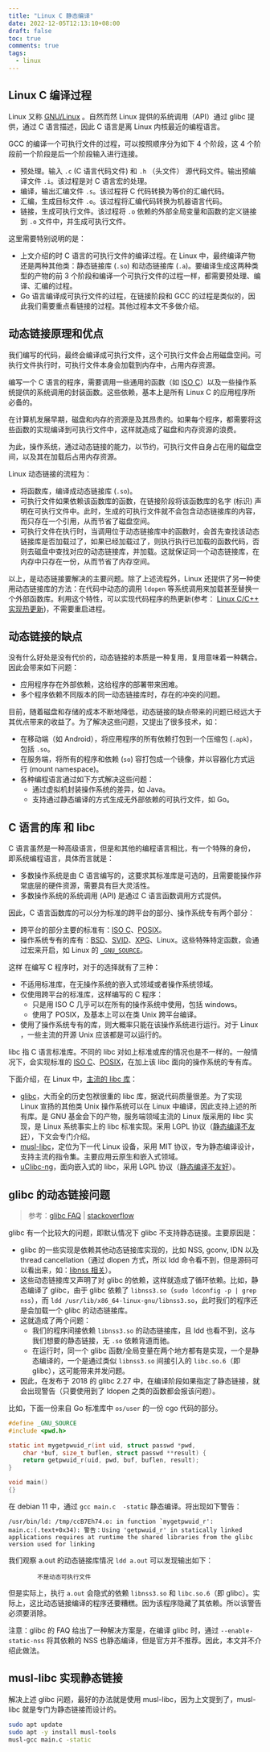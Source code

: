 ```yaml
---
title: "Linux C 静态编译"
date: 2022-12-05T12:13:10+08:00
draft: false
toc: true
comments: true
tags:
  - linux
---
```


## Linux C 编译过程

Linux 又称 [GNU/Linux](https://www.gnu.org/gnu/linux-and-gnu.html) 。自然而然 Linux 提供的系统调用（API）通过 glibc 提供，通过 C 语言描述，因此 C 语言是离 Linux 内核最近的编程语言。

GCC 的编译一个可执行文件的过程，可以按照顺序分为如下 4 个阶段，这 4 个阶段前一个阶段是后一个阶段输入进行连接。

* 预处理。输入 `.c` (C 语言代码文件) 和 `.h` （头文件） 源代码文件。输出预编译文件 `.i`。该过程是对 C 语言宏的处理。
* 编译，输出汇编文件 `.s`。该过程将 C 代码转换为等价的汇编代码。
* 汇编，生成目标文件 `.o`。该过程将汇编代码转换为机器语言代码。
* 链接，生成可执行文件。该过程将 `.o` 依赖的外部全局变量和函数的定义链接到 `.o` 文件中，并生成可执行文件。

这里需要特别说明的是：

* 上文介绍的时 C 语言的可执行文件的编译过程。在 Linux 中，最终编译产物还是两种其他类：静态链接库 (`.so`) 和动态链接库 (`.a`)。要编译生成这两种类型的产物的前 3 个阶段和编译一个可执行文件的过程一样，都需要预处理、编译、汇编的过程。
* Go 语言编译成可执行文件的过程，在链接阶段和 GCC 的过程是类似的，因此我们需要重点看链接的过程。其他过程本文不多做介绍。

## 动态链接原理和优点

我们编写的代码，最终会编译成可执行文件，这个可执行文件会占用磁盘空间。可执行文件执行时，可执行文件本身会加载到内存中，占用内存资源。

编写一个 C 语言的程序，需要调用一些通用的函数（如 [ISO C](https://www.gnu.org/software/libc/manual/2.36/html_mono/libc.html#ISO-C)）以及一些操作系统提供的系统调用的封装函数。这些依赖，基本上是所有 Linux C 的应用程序所必备的。

在计算机发展早期，磁盘和内存的资源是及其昂贵的。如果每个程序，都需要将这些函数的实现编译到可执行文件中，这样就造成了磁盘和内存资源的浪费。

为此，操作系统，通过动态链接的能力，以节约，可执行文件自身占在用的磁盘空间，以及其在加载后占用内存资源。

Linux 动态链接的流程为：

* 将函数库，编译成动态链接库 (`.so`)。
* 可执行文件如果依赖该函数库的函数，在链接阶段将该函数库的名字 (标识) 声明在可执行文件中。此时，生成的可执行文件就不会包含动态链接库的内容，而只存在一个引用，从而节省了磁盘空间。
* 可执行文件在执行时，当调用位于动态链接库中的函数时，会首先查找该动态链接库是否加载过了，如果已经加载过了，则执行执行已加载的函数代码，否则去磁盘中查找对应的动态链接库，并加载。这就保证同一个动态链接库，在内存中只存在一份，从而节省了内存空间。

以上，是动态链接要解决的主要问题。除了上述流程外，Linux 还提供了另一种使用动态链接库的方法：在代码中动态的调用 `ldopen` 等系统调用来加载甚至替换一个外部函数库。利用这个特性，可以实现代码程序的热更新(参考： [Linux C/C++ 实现热更新](https://howardlau.me/programming/c-cpp-hot-reload.html))，不需要重启进程。

## 动态链接的缺点

没有什么好处是没有代价的，动态链接的本质是一种复用，复用意味着一种耦合。因此会带来如下问题：

* 应用程序存在外部依赖，这给程序的部署带来困难。
* 多个程序依赖不同版本的同一动态链接库时，存在的冲突的问题。

目前，随着磁盘和存储的成本不断地降低，动态链接的缺点带来的问题已经远大于其优点带来的收益了。为了解决这些问题，又提出了很多技术，如：

* 在移动端（如 Android），将应用程序的所有依赖打包到一个压缩包 (`.apk`)，包括 `.so`。
* 在服务端，将所有的程序和依赖 (`so`) 容打包成一个镜像，并以容器化方式运行 (mount namespace)。
* 各种编程语言通过如下方式解决这些问题：
    * 通过虚拟机封装操作系统的差异，如 Java。
    * 支持通过静态编译的方式生成无外部依赖的可执行文件，如 Go。

## C 语言的库 和 libc

C 语言虽然是一种高级语言，但是和其他的编程语言相比，有一个特殊的身份，即系统编程语言，具体而言就是：

* 多数操作系统是由 C 语言编写的，这要求其标准库是可选的，且需要能操作非常底层的硬件资源，需要具有巨大灵活性。
* 多数操作系统的系统调用 (API) 是通过 C 语言函数调用方式提供。

因此，C 语言函数库的可以分为标准的跨平台的部分、操作系统专有两个部分：

* 跨平台的部分主要的标准有：[ISO C](https://www.gnu.org/software/libc/manual/2.36/html_mono/libc.html#ISO-C)、[POSIX](https://www.gnu.org/software/libc/manual/2.36/html_mono/libc.html#POSIX)。
* 操作系统专有的库有：[BSD](https://www.gnu.org/software/libc/manual/2.36/html_mono/libc.html#Berkeley-Unix)、[SVID](https://www.gnu.org/software/libc/manual/2.36/html_mono/libc.html#SVID)、[XPG](https://www.gnu.org/software/libc/manual/2.36/html_mono/libc.html#XPG)、Linux。这些特殊特定函数，会通过宏来开启，如 Linux 的 [`_GNU_SOURCE`](http://musl.libc.org/doc/1.1.24/manual.html)。

这样 在编写 C 程序时，对于的选择就有了三种：

* 不适用标准库，在无操作系统的嵌入式领域或者操作系统领域。
* 仅使用跨平台的标准库，这样编写的 C 程序：
    * 只是用 ISO C 几乎可以在所有的操作系统中使用，包括 windows。
    * 使用了 POSIX，及基本上可以在类 Unix 跨平台编译。
* 使用了操作系统专有的库，则大概率只能在该操作系统进行运行。对于 Linux ，一些主流的开源 Unix 应该都是可以运行的。

libc 指 C 语言标准库。不同的 libc 对如上标准或库的情况也是不一样的。一般情况下，会实现标准的 [ISO C](https://www.gnu.org/software/libc/manual/2.36/html_mono/libc.html#ISO-C)、[POSIX](https://www.gnu.org/software/libc/manual/2.36/html_mono/libc.html#POSIX)，在加上该 libc 面向的操作系统的专有库。

下面介绍，在 Linux 中，[主流的 libc 库](http://www.etalabs.net/compare_libcs.html)：

* [glibc](https://www.gnu.org/software/libc/manual/2.36/html_mono/libc.html)，大而全的历史包袱很重的 libc 库，据说代码质量很差。为了实现 Linux 宣扬的其他类 Unix 操作系统可以在 Linux 中编译，因此支持上述的所有库。是 GNU 基金会下的产物，服务端领域主流的 Linux 版采用的 libc 实现，是 Linux 系统事实上的 libc 标准实现。采用 LGPL 协议（[静态编译不友好](https://www.zyxtech.org/2016/04/28/55/)），下文会专门介绍。
* [musl-libc](http://www.musl-libc.org/intro.html)，定位为下一代 Linux 设备，采用 MIT 协议，专为静态编译设计，支持主流的指令集。主要应用云原生和嵌入式领域。
* [uClibc-ng](https://uclibc-ng.org/)，面向嵌入式的 libc，采用 LGPL 协议（[静态编译不友好](https://www.zyxtech.org/2016/04/28/55/)）。

## glibc 的动态链接问题

> 参考：[glibc FAQ](https://sourceware.org/glibc/wiki/FAQ#Even_statically_linked_programs_need_some_shared_libraries_which_is_not_acceptable_for_me.__What_can_I_do.3F) | [stackoverflow](https://stackoverflow.com/questions/57476533/why-is-statically-linking-glibc-discouraged)

glibc 有一个比较大的问题，即默认情况下 glibc 不支持静态链接。主要原因是：

* glibc 的一些实现是依赖其他动态链接库实现的，比如 NSS, gconv, IDN 以及 thread cancellation（通过 dlopen 方式，所以 ldd 命令看不到，但是源码可以看出来，如：[libnss 相关](https://github.com/bminor/glibc/blob/master/nss/nss_module.c)）。
* 这些动态链接库又声明了对 glibc 的依赖，这样就造成了循环依赖。比如，静态编译了 glibc，由于 glibc 依赖了 `libnss3.so`（`sudo ldconfig -p | grep nss`），而 `ldd /usr/lib/x86_64-linux-gnu/libnss3.so`，此时我们的程序还是会加载一个 glibc 的动态链接库。
* 这就造成了两个问题：
    * 我们的程序间接依赖 `libnss3.so` 的动态链接库，且 ldd 也看不到，这与我们想要的静态链接，无 `.so` 依赖背道而驰。
    * 在运行时，同一个 glibc 函数/全局变量在两个地方都有是实现，一个是静态编译的，一个是通过类似 `libnss3.so`  间接引入的 `libc.so.6`（即 glibc），这可能带来并发问题。
* 因此，在发布于 2018 的 glibc 2.27 中，在编译阶段如果指定了静态链接，就会出现警告（只要使用到了 ldopen 之类的函数都会报该问题）。

比如，下面一份来自 Go 标准库中 `os/user` 的一份 cgo 代码的部分。

```c
#define _GNU_SOURCE
#include <pwd.h>

static int mygetpwuid_r(int uid, struct passwd *pwd,
	char *buf, size_t buflen, struct passwd **result) {
	return getpwuid_r(uid, pwd, buf, buflen, result);
}

void main()
{}
```

在 debian 11 中，通过 `gcc main.c  -static` 静态编译。将出现如下警告：

```
/usr/bin/ld: /tmp/ccB7Eh74.o: in function `mygetpwuid_r':
main.c:(.text+0x34): 警告：Using 'getpwuid_r' in statically linked applications requires at runtime the shared libraries from the glibc version used for linking
```

我们观察 a.out 的动态链接库情况 `ldd a.out` 可以发现输出如下：

```
        不是动态可执行文件
```

但是实际上，执行 `a.out` 会隐式的依赖 `libnss3.so` 和 `libc.so.6`（即 glibc）。实际上，这比动态链接编译的程序还要糟糕。因为该程序隐藏了其依赖。所以该警告必须要消除。

注意：glibc 的 FAQ 给出了一种解决方案是，在编译 glibc 时，通过 `--enable-static-nss` 将其依赖的 NSS 也静态编译，但是官方并不推荐。因此，本文并不介绍此做法。

## musl-libc 实现静态链接

解决上述 glibc 问题，最好的办法就是使用 musl-libc，因为上文提到了，musl-libc 就是专门为静态链接而设计的。

```bash
sudo apt update
sudo apt -y install musl-tools
musl-gcc main.c -static
```
